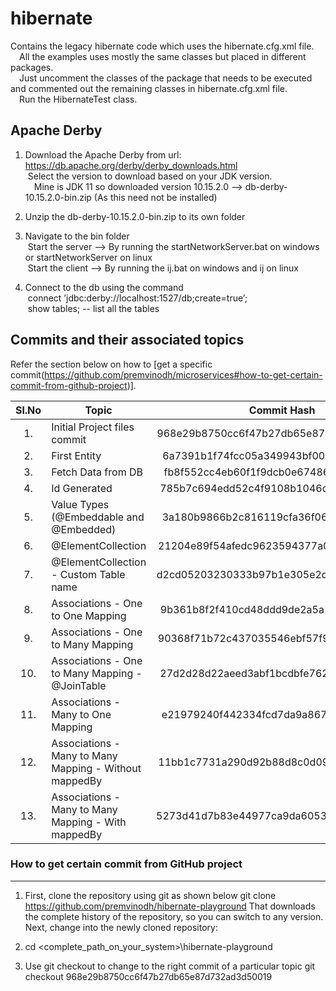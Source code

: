 # hibernate
<!-- 
	https://docs.github.com/en/github/writing-on-github/getting-started-with-writing-and-formatting-on-github/basic-writing-and-formatting-syntax#hiding-content-with-comments 
	https://github.com/adam-p/markdown-here/wiki/Markdown-Cheatsheet#tables
-->

Contains the legacy hibernate code which uses the hibernate.cfg.xml file.  
&emsp;All the examples uses mostly the same classes but placed in different packages.  
&emsp;Just uncomment the classes of the package that needs to be executed and commented out the remaining classes in hibernate.cfg.xml file.  
&emsp;Run the HibernateTest class.  
	
Apache Derby 
-----------------------------------	
1. Download the Apache Derby from url: https://db.apache.org/derby/derby_downloads.html  
   &nbsp;Select the version to download based on your JDK version.  
   &emsp;Mine is JDK 11 so downloaded version 10.15.2.0 --> db-derby-10.15.2.0-bin.zip  (As this need not be installed)  

2. Unzip the db-derby-10.15.2.0-bin.zip to its own folder

3. Navigate to the bin folder  
   &nbsp;Start the server --> By running the startNetworkServer.bat on windows or startNetworkServer on linux  
   &nbsp;Start the client --> By running the ij.bat on windows and ij on linux

4. Connect to the db using the command  
   &nbsp;connect ’jdbc:derby://localhost:1527/db;create=true’;  
   &nbsp;show tables; -- list all the tables  

Commits and their associated topics 
-----------------------------------
Refer the section below on how to [get a specific commit(https://github.com/premvinodh/microservices#how-to-get-certain-commit-from-github-project)].

| Sl.No		| Topic                                       				| Commit Hash           								|
|:---------:|-----------------------------------------------------------|:-----------------------------------------------------:|
| 	1.		| Initial Project files commit								| 968e29b8750cc6f47b27db65e87d732ad3d50019				|
| 	2.		| First Entity												| 6a7391b1f74fcc05a349943bf00a339f24c1bf48				|
| 	3.		| Fetch Data from DB										| fb8f552cc4eb60f1f9dcb0e67486e9cdf9789aea				|
| 	4.		| Id Generated												| 785b7c694edd52c4f9108b1046d4cbfab9d4a7aa				|
| 	5.		| Value Types (@Embeddable and @Embedded)					| 3a180b9866b2c816119cfa36f06c8fd7dce37fa2				|
| 	6.		| @ElementCollection										| 21204e89f54afedc9623594377a0cd0840775554				|
| 	7.		| @ElementCollection - Custom Table name					| d2cd05203230333b97b1e305e2d902f8282261ac				|
| 	8.		| Associations - One to One Mapping 						| 9b361b8f2f410cd48ddd9de2a5a1e31a96f11d22				|
| 	9.		| Associations - One to Many Mapping 						| 90368f71b72c437035546ebf57f911d329561873				|
| 	10.		| Associations - One to Many Mapping - @JoinTable			| 27d2d28d22aeed3abf1bcdbfe76262912a7d673c				|
| 	11.		| Associations - Many to One Mapping						| e21979240f442334fcd7da9a8672af4a7252d9fa				|
| 	12.		| Associations - Many to Many Mapping - Without mappedBy	| 11bb1c7731a290d92b88d8c0d096607f192df0de				|
| 	13.		| Associations - Many to Many Mapping - With mappedBy		| 5273d41d7b83e44977ca9da60530ded357b959ab				|

### How to get certain commit from GitHub project
------------------------------------------------
1. First, clone the repository using git as shown below
git clone https://github.com/premvinodh/hibernate-playground
That downloads the complete history of the repository, so you can switch to any version. Next, change into the newly cloned repository:

2. cd <complete_path_on_your_system>\hibernate-playground

3. Use git checkout <COMMIT> to change to the right commit of a particular topic
git checkout 968e29b8750cc6f47b27db65e87d732ad3d50019
